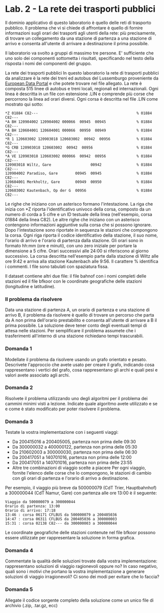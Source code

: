 # Lab. 2 - La rete dei trasporti pubblici

Il dominio applicativo di questo laboratorio è quello delle reti di trasporto pubblico. Il problema che vi si chiede di affrontare è quello di fornire informazioni sugli orari dei trasporti agli utenti della rete: più precisamente, di trovare un collegamento da una stazione di partenza a una stazione di arrivo e consenta all'utente di arrivare a destinazione il prima possibile. 

Il laboratorio va svolto a gruppi di massimo tre persone. E' sufficiente che uno solo dei componenti sottometta i risultati, specificando nel testo della risposta i nomi dei componenti del gruppo.

La rete dei trasporti pubblici
In questo laboratorio la rete di trasporti pubblici da analizzare è la rete dei treni ed autobus del Lussemburgo proveniente da [European Data Portal](https://www.europeandataportal.eu/data/en/dataset/horaires-et-arrets-des-transport-publics) e che potete trovare nel file allegato. La rete è composta 515 linee di autobus e treni locali, regionali ed internazionali. Ogni linea è descritta in un file con estensione .LIN e comprende più corse che percorrono la linea ad orari diversi. Ogni corsa è descritta nel file .LIN come mostrato qui sotto:

```
*Z 01884 C82---                                             % 01884 C82---
*A BH 120904002 120904002 000066  00945  00945              % 01884 C82---
*A BH 120604001 120604001 000066  00950  00949              % 01884 C82---
*R 1 120603002 120903018 120603002  00942  00956            % 01884 C82---
*G CRB 120903018 120603002  00942  00956                    % 01884 C82---
*A VE 120903018 120603002 000066  00942  00956              % 01884 C82---
120903018 Wiltz, Gare                  00942                % 01884 C82---
120904002 Paradiso, Gare        00945  00945                % 01884 C82---
120604001 Merkholtz, Gare       00949  00950                % 01884 C82---
120603002 Kautenbach, Op der G  00956                       % 01884 C82---
```

Le righe che iniziano con un asterisco formano l'intestazione. La riga che inizia con *Z riporta l'identificativo univoco della corsa, composto da un numero di corda a 5 cifre e un ID testuale della linea (nell'esempio, corsa 01884 della linea C82). Le altre righe che iniziano con un asterisco contengono informazioni aggiuntive sulla corsa che si possono ignorare. Dopo l'intestazione sono riportate in sequenza le stazioni che compongono la corsa. Ogni riga riporta il codice identificativo della stazione, il suo nome, l'orario di arrivo e l'orario di partenza dalla stazione. Gli orari sono in formato hh:mm (ore e minuti), con uno zero iniziale per portare la dimensione a 5 cifre. Orari successivi alle 24:00 si riferiscono al giorno successivo. La corsa descritta nell'esempio parte dalla stazione di Wiltz alle ore 9:42 e arriva alla stazione Kautenbach alle 9:56. Il carattere % identifica i commenti. I file sono tabulati con spaziatura fissa.

Il dataset contiene altri due file: il file bahnof con i nomi completi delle stazioni ed il file bfkoor con le coordinate geografiche delle stazioni (longitudine e latitudine).

### Il problema da risolvere
Data una stazione di partenza A, un orario di partenza e una stazione di arrivo B, il problema da risolvere è quello di trovare un percorso che parta da A non prima dell'orario prestabilito e consenta all'utente di arrivare a B il prima possibile. La soluzione deve tener conto degli eventuali tempi di attesa nelle stazioni. Per semplificare il problema assumete che i trasferimenti all'interno di una stazione richiedano tempi trascurabili.

### Domanda 1
Modellate il problema da risolvere usando un grafo orientato e pesato. Descrivete l'approccio che avete usato per creare il grafo, indicando cosa rappresentano i vertici del grafo, cosa rappresentano gli archi e quali pesi e valori avete associato agli archi.

### Domanda 2
Risolvete il problema utilizzando uno degli algoritmi per il problema dei cammini minimi visti a lezione. Indicate quale algoritmo avete utilizzato e se e come è stato modificato per poter risolvere il problema.

### Domanda 3
Testate la vostra implementazione con i seguenti viaggi:

* Da 200415016 a 200405005, partenza non prima delle 09:30
* Da 300000032 a 400000122, partenza non prima delle 05:30
* Da 210602003 a 300000030, partenza non prima delle 06:30
* Da 200417051 a 140701016, partenza non prima delle 12:00
* Da 200417051 a 140701016, partenza non prima delle 23:55
* Altre tre combinazioni di viaggio scelte a piacere
Per ogni viaggio, fornite l'elenco delle corse che lo compongono, le stazioni di cambio con gli orari di partenza e l'orario di arrivo a destinazione.

Per esempio, il viaggio più breve da 500000079 (CdT Trier, Hauptbahnhof) a 300000044 (CdT Namur, Gare) con partenza alle ore 13:00 è il seguente:

```
Viaggio da 500000079 a 300000044
Orario di partenza: 13:00
Orario di arrivo: 17:18
13:46 : corsa 06171 CFLBUS da 500000079 a 200405036
14:47 : corsa 06311 CFLBUS da 200405036 a 300000003
15:31 : corsa 02138 C82--- da 300000003 a 300000044
```
Le coordinate geografiche delle stazioni contenute nel file bfkoor possono essere utilizzate per rappresentare la soluzione in forma grafica.


### Domanda 4
Commentate la qualità delle soluzioni trovate dalla vostra implementazione: rappresentano soluzioni di viaggio ragionevoli oppure no? In caso negativo, quali sono i motivi che portano la vostra implementazione a generare soluzioni di viaggio irragionevoli? Ci sono dei modi per evitare che lo faccia?

### Domanda 5
Allegate il codice sorgente completo della soluzione come un unico file di archivio (.zip, .tar.gz, ecc)